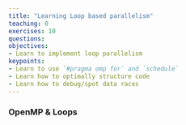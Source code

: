 ```yaml
---
title: "Learning Loop based parallelism"
teaching: 0
exercises: 10
questions:
objectives:
- Learn to implement loop parallelism
keypoints:
- Learn to use `#pragma omp for` and `schedule`
- Learn how to optimally structure code
- Learn how to debug/spot data races
---
```


### OpenMP & Loops
